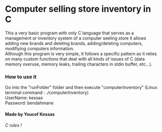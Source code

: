 # Computer selling store inventory in C

This a very basic program with only C language that serves as a management or inventory system of a computer seeling store it allows adding new brands and deleting brands, adding/deleting computers, modifiying computers information.\
 Although this program is very simple, it follows a specific pattern as it relies on many custom functions that deal with all kinds of issues of C (data memory overuse, memory leaks, trailing characters in stdin buffer, etc...).

### How to use it
Go into the "runFolder" folder and then execute "computerInventory" (Linux terminal command : ./computerInventory)\
UserName: kessas\
Password: bendahmane

#### Made by Youcef Kessas
###### C rules !
